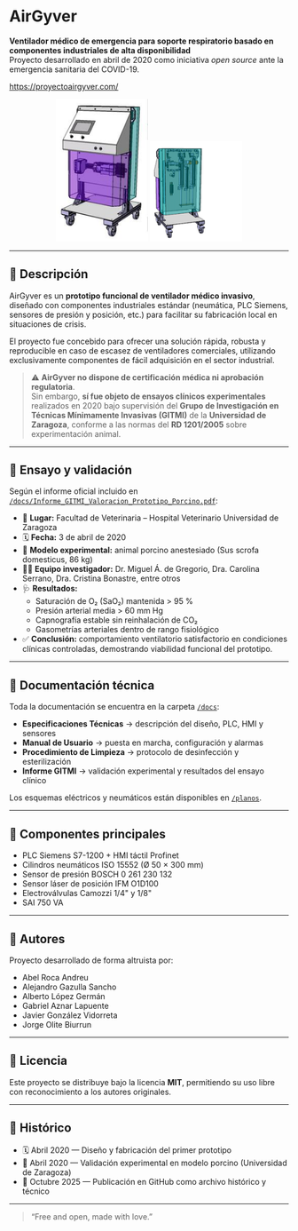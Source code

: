 # AirGyver

**Ventilador médico de emergencia para soporte respiratorio basado en componentes industriales de alta disponibilidad**  
Proyecto desarrollado en abril de 2020 como iniciativa *open source* ante la emergencia sanitaria del COVID-19.

https://proyectoairgyver.com/

<p align="center">
  <img src="imagenes/3d_img1.jpg" alt="Vista frontal de la máquina AirGyver" width="33%" />
  <img src="imagenes/about-img.png" alt="Vista posterior de la máquina AirGyver" width="33%" />
</p>

---

## 🧩 Descripción

AirGyver es un **prototipo funcional de ventilador médico invasivo**, diseñado con componentes industriales estándar (neumática, PLC Siemens, sensores de presión y posición, etc.) para facilitar su fabricación local en situaciones de crisis.

El proyecto fue concebido para ofrecer una solución rápida, robusta y reproducible en caso de escasez de ventiladores comerciales, utilizando exclusivamente componentes de fácil adquisición en el sector industrial.

> ⚠️ **AirGyver no dispone de certificación médica ni aprobación regulatoria**.  
> Sin embargo, **sí fue objeto de ensayos clínicos experimentales** realizados en 2020 bajo supervisión del **Grupo de Investigación en Técnicas Mínimamente Invasivas (GITMI)** de la **Universidad de Zaragoza**, conforme a las normas del **RD 1201/2005** sobre experimentación animal.

---

## 🧪 Ensayo y validación

Según el informe oficial incluido en [`/docs/Informe_GITMI_Valoracion_Prototipo_Porcino.pdf`](./docs/Informe_GITMI_Valoracion_Prototipo_Porcino.pdf):

- 📍 **Lugar:** Facultad de Veterinaria – Hospital Veterinario Universidad de Zaragoza  
- 🗓️ **Fecha:** 3 de abril de 2020  
- 🧬 **Modelo experimental:** animal porcino anestesiado (Sus scrofa domesticus, 86 kg)  
- 🧑‍🔬 **Equipo investigador:** Dr. Miguel Á. de Gregorio, Dra. Carolina Serrano, Dra. Cristina Bonastre, entre otros  
- 🩺 **Resultados:**  
  - Saturación de O₂ (SaO₂) mantenida > 95 %  
  - Presión arterial media > 60 mm Hg  
  - Capnografía estable sin reinhalación de CO₂  
  - Gasometrías arteriales dentro de rango fisiológico  
- ✅ **Conclusión:** comportamiento ventilatorio satisfactorio en condiciones clínicas controladas, demostrando viabilidad funcional del prototipo.

---

## 🧠 Documentación técnica

Toda la documentación se encuentra en la carpeta [`/docs`](./docs):

- **Especificaciones Técnicas** → descripción del diseño, PLC, HMI y sensores  
- **Manual de Usuario** → puesta en marcha, configuración y alarmas  
- **Procedimiento de Limpieza** → protocolo de desinfección y esterilización  
- **Informe GITMI** → validación experimental y resultados del ensayo clínico

Los esquemas eléctricos y neumáticos están disponibles en [`/planos`](./planos).

---

## 🧰 Componentes principales

- PLC Siemens S7-1200 + HMI táctil Profinet  
- Cilindros neumáticos ISO 15552 (Ø 50 × 300 mm)  
- Sensor de presión BOSCH 0 261 230 132  
- Sensor láser de posición IFM O1D100  
- Electroválvulas Camozzi 1/4" y 1/8"  
- SAI 750 VA  

---

## 👥 Autores

Proyecto desarrollado de forma altruista por:

- Abel Roca Andreu  
- Alejandro Gazulla Sancho  
- Alberto López Germán  
- Gabriel Aznar Lapuente  
- Javier González Vidorreta  
- Jorge Olite Biurrun  

---

## 🧾 Licencia

Este proyecto se distribuye bajo la licencia **MIT**, permitiendo su uso libre con reconocimiento a los autores originales.

---

## 📅 Histórico

- 🗓️ Abril 2020 — Diseño y fabricación del primer prototipo  
- 🧪 Abril 2020 — Validación experimental en modelo porcino (Universidad de Zaragoza)  
- 💾 Octubre 2025 — Publicación en GitHub como archivo histórico y técnico

---

> “Free and open, made with love.”
